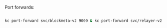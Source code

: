 

Port forwards:

```bash

kc port-forward svc/blockmeta-v2 9000 & kc port-forward svc/relayer-v2 9001:9000 & kc port-forward svc/fluxdb-server-v2 9002:80 &

```
